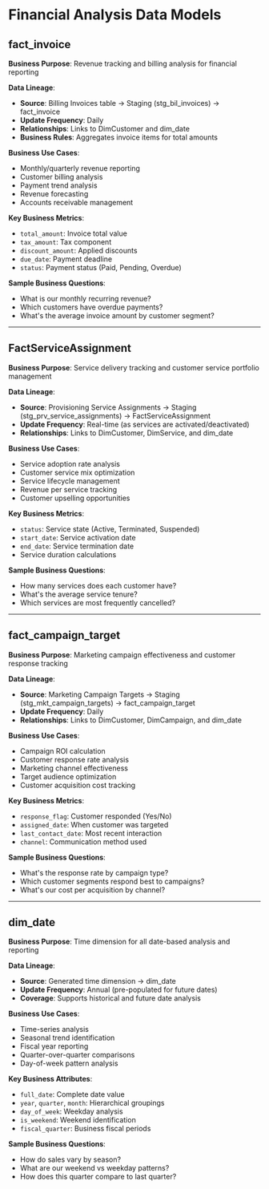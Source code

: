# Financial Analysis Data Models

## fact_invoice
**Business Purpose**: Revenue tracking and billing analysis for financial reporting

**Data Lineage**: 
- **Source**: Billing Invoices table → Staging (stg_bil_invoices) → fact_invoice
- **Update Frequency**: Daily
- **Relationships**: Links to DimCustomer and dim_date
- **Business Rules**: Aggregates invoice items for total amounts

**Business Use Cases**:
- Monthly/quarterly revenue reporting
- Customer billing analysis
- Payment trend analysis
- Revenue forecasting
- Accounts receivable management

**Key Business Metrics**:
- `total_amount`: Invoice total value
- `tax_amount`: Tax component
- `discount_amount`: Applied discounts
- `due_date`: Payment deadline
- `status`: Payment status (Paid, Pending, Overdue)

**Sample Business Questions**:
- What is our monthly recurring revenue?
- Which customers have overdue payments?
- What's the average invoice amount by customer segment?

---

## FactServiceAssignment
**Business Purpose**: Service delivery tracking and customer service portfolio management

**Data Lineage**: 
- **Source**: Provisioning Service Assignments → Staging (stg_prv_service_assignments) → FactServiceAssignment
- **Update Frequency**: Real-time (as services are activated/deactivated)
- **Relationships**: Links to DimCustomer, DimService, and dim_date

**Business Use Cases**:
- Service adoption rate analysis
- Customer service mix optimization
- Service lifecycle management
- Revenue per service tracking
- Customer upselling opportunities

**Key Business Metrics**:
- `status`: Service state (Active, Terminated, Suspended)
- `start_date`: Service activation date
- `end_date`: Service termination date
- Service duration calculations

**Sample Business Questions**:
- How many services does each customer have?
- What's the average service tenure?
- Which services are most frequently cancelled?

---

## fact_campaign_target
**Business Purpose**: Marketing campaign effectiveness and customer response tracking

**Data Lineage**: 
- **Source**: Marketing Campaign Targets → Staging (stg_mkt_campaign_targets) → fact_campaign_target
- **Update Frequency**: Daily
- **Relationships**: Links to DimCustomer, DimCampaign, and dim_date

**Business Use Cases**:
- Campaign ROI calculation
- Customer response rate analysis
- Marketing channel effectiveness
- Target audience optimization
- Customer acquisition cost tracking

**Key Business Metrics**:
- `response_flag`: Customer responded (Yes/No)
- `assigned_date`: When customer was targeted
- `last_contact_date`: Most recent interaction
- `channel`: Communication method used

**Sample Business Questions**:
- What's the response rate by campaign type?
- Which customer segments respond best to campaigns?
- What's our cost per acquisition by channel?

---

## dim_date
**Business Purpose**: Time dimension for all date-based analysis and reporting

**Data Lineage**: 
- **Source**: Generated time dimension → dim_date
- **Update Frequency**: Annual (pre-populated for future dates)
- **Coverage**: Supports historical and future date analysis

**Business Use Cases**:
- Time-series analysis
- Seasonal trend identification
- Fiscal year reporting
- Quarter-over-quarter comparisons
- Day-of-week pattern analysis

**Key Business Attributes**:
- `full_date`: Complete date value
- `year`, `quarter`, `month`: Hierarchical groupings
- `day_of_week`: Weekday analysis
- `is_weekend`: Weekend identification
- `fiscal_quarter`: Business fiscal periods

**Sample Business Questions**:
- How do sales vary by season?
- What are our weekend vs weekday patterns?
- How does this quarter compare to last quarter?